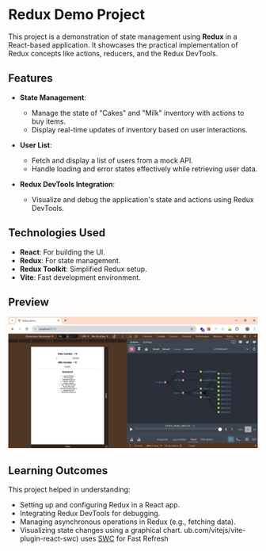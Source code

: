 # Redux Demo Project

This project is a demonstration of state management using **Redux** in a React-based application. It showcases the practical implementation of Redux concepts like actions, reducers, and the Redux DevTools.

## Features

- **State Management**:
  - Manage the state of "Cakes" and "Milk" inventory with actions to buy items.
  - Display real-time updates of inventory based on user interactions.

- **User List**:
  - Fetch and display a list of users from a mock API.
  - Handle loading and error states effectively while retrieving user data.

- **Redux DevTools Integration**:
  - Visualize and debug the application's state and actions using Redux DevTools.


## Technologies Used

- **React**: For building the UI.
- **Redux**: For state management.
- **Redux Toolkit**: Simplified Redux setup.
- **Vite**: Fast development environment.

## Preview

![Redux Demo Preview](./redux.png)

## Learning Outcomes

This project helped in understanding:

- Setting up and configuring Redux in a React app.
- Integrating Redux DevTools for debugging.
- Managing asynchronous operations in Redux (e.g., fetching data).
- Visualizing state changes using a graphical chart.
ub.com/vitejs/vite-plugin-react-swc) uses [SWC](https://swc.rs/) for Fast Refresh
